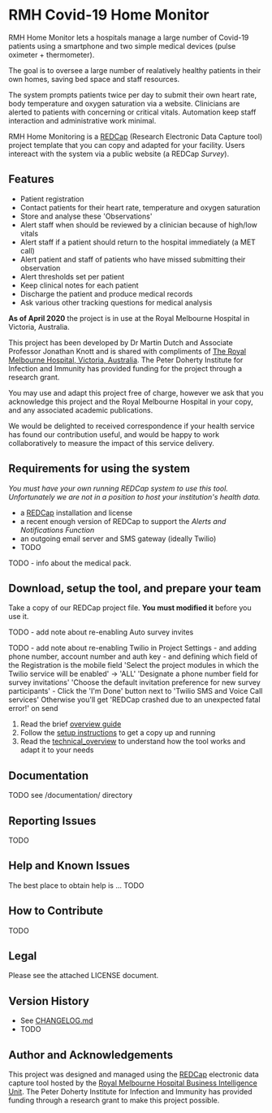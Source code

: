 # RMH Covid-19 Home Monitor
RMH Home Monitor lets a hospitals manage a large number of Covid-19 patients using a smartphone and two simple medical devices (pulse oximeter + thermometer).

The goal is to oversee a large number of realatively healthy patients in their own homes, saving bed space and staff resources.

The system prompts patients twice per day to submit their own heart rate, body temperature and oxygen saturation via a website. Clinicians are alerted to patients with concerning or critical vitals. Automation keep staff interaction and administrative work minimal.

RMH Home Monitoring is a [REDCap](https://projectredcap.org/software/) (Research Electronic Data Capture tool) project template that you can copy and adapted for your facility. Users intereact with the system via a public website (a REDCap *Survey*).

## Features

- Patient registration
- Contact patients for their heart rate, temperature and oxygen saturation
- Store and analyse these 'Observations'
- Alert staff when should be reviewed by a clinician because of high/low vitals
- Alert staff if a patient should return to the hospital immediately (a MET call)
- Alert patient and staff of patients who have missed submitting their observation
- Alert thresholds set per patient
- Keep clinical notes for each patient
- Discharge the patient and produce medical records
- Ask various other tracking questions for medical analysis


**As of April 2020** the project is in use at the Royal Melbourne Hospital in Victoria, Australia.

This project has been developed by Dr Martin Dutch and Associate Professor Jonathan Knott and is shared with compliments of [The Royal Melbourne Hospital, Victoria, Australia](https://www.thermh.org.au/). The Peter Doherty Institute for Infection and Immunity has provided funding for the project through a research grant.

You may use and adapt this project free of charge, however we ask that you acknowledge this project and the Royal Melbourne Hospital in your copy, and any associated academic publications.

We would be delighted to received correspondence if your health service has found our contribution useful, and would be happy to work collaboratively to measure the impact of this service delivery.

## Requirements for using the system

*You must have your own running REDCap system to use this tool. Unfortunately we are not in a position to host your institution's health data.*

- a [REDCap](https://projectredcap.org/software/) installation and license
- a recent enough version of REDCap to support the *Alerts and Notifications Function*
- an outgoing email server and SMS gateway (ideally Twilio)
- TODO

TODO - info about the medical pack.

## Download, setup the tool, and prepare your team

Take a copy of our REDCap project file. **You must modified it** before you use it.

TODO - add note about re-enabling Auto survey invites

TODO - add note about re-enabling Twilio in Project Settings
     - and adding phone number, account number and auth key
     - and defining which field of the Registration is the mobile field
       'Select the project modules in which the Twilio service will be enabled' -> 'ALL'
       'Designate a phone number field for survey invitations'
       'Choose the default invitation preference for new survey participants'
     - Click the 'I'm Done' button next to 'Twilio SMS and Voice Call services'
       Otherwise you'll get 'REDCap crashed due to an unexpected fatal error!' on send

1. Read the brief [overview guide](https://github.com/rmhcovid/txtmon/blob/master/documentation/overview_START_HERE.md)
2. Follow the [setup instructions](https://github.com/rmhcovid/txtmon/blob/master/documentation/setup_instructions.md) to get a copy up and running
3. Read the [technical_overview](https://github.com/rmhcovid/txtmon/blob/master/documentation/technical_overview.md) to understand how the tool works and adapt it to your needs


## Documentation

TODO see /documentation/ directory

## Reporting Issues

TODO

## Help and Known Issues

The best place to obtain help is ... TODO 

## How to Contribute

TODO

## Legal

Please see the attached LICENSE document.

## Version History

- See  [CHANGELOG.md](https://github.com/rmhcovid/txtmon/blob/master/CHANGELOG.md)
- TODO

## Author and Acknowledgements

This project was designed and managed using the [REDCap](https://projectredcap.org/software/) electronic data capture tool
hosted by the [Royal Melbourne Hospital Business Intelligence Unit](https://www.thermh.org.au/). The Peter Doherty Institute for Infection and Immunity has provided funding through a research grant to make this project possible.
